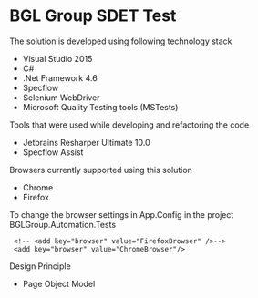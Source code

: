 # BGL Group SDET Test

The solution is developed using following technology stack

  - Visual Studio 2015
  - C#
  - .Net Framework 4.6
  - Specflow 
  - Selenium WebDriver
  - Microsoft Quality Testing tools (MSTests)
  
Tools that were used while developing and refactoring the code

  - Jetbrains Resharper Ultimate 10.0
  - Specflow Assist

Browsers currently supported using this solution

  - Chrome
  - Firefox
  
To change the browser settings in App.Config in the project BGLGroup.Automation.Tests   

     <!-- <add key="browser" value="FirefoxBrowser" />-->
     <add key="browser" value="ChromeBrowser"/>

Design Principle

  - Page Object Model
